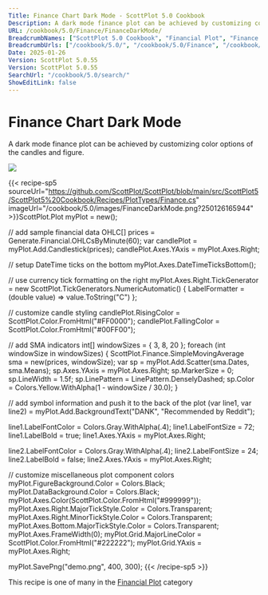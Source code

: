 ```yaml
---
Title: Finance Chart Dark Mode - ScottPlot 5.0 Cookbook
Description: A dark mode finance plot can be achieved by customizing color options of the candles and figure.
URL: /cookbook/5.0/Finance/FinanceDarkMode/
BreadcrumbNames: ["ScottPlot 5.0 Cookbook", "Financial Plot", "Finance Chart Dark Mode"]
BreadcrumbUrls: ["/cookbook/5.0/", "/cookbook/5.0/Finance", "/cookbook/5.0/Finance/FinanceDarkMode"]
Date: 2025-01-26
Version: ScottPlot 5.0.55
Version: ScottPlot 5.0.55
SearchUrl: "/cookbook/5.0/search/"
ShowEditLink: false
---
```



<div class='d-flex align-items-center mt-5'>
<h1 class='me-2 text-dark my-0 border-0'>Finance Chart Dark Mode</h1>
</div>

A dark mode finance plot can be achieved by customizing color options of the candles and figure.

[![](/cookbook/5.0/images/FinanceDarkMode.png?250126165944)](/cookbook/5.0/images/FinanceDarkMode.png?250126165944)

{{< recipe-sp5 sourceUrl="https://github.com/ScottPlot/ScottPlot/blob/main/src/ScottPlot5/ScottPlot5%20Cookbook/Recipes/PlotTypes/Finance.cs" imageUrl="/cookbook/5.0/images/FinanceDarkMode.png?250126165944" >}}ScottPlot.Plot myPlot = new();

// add sample financial data
OHLC[] prices = Generate.Financial.OHLCsByMinute(60);
var candlePlot = myPlot.Add.Candlestick(prices);
candlePlot.Axes.YAxis = myPlot.Axes.Right;

// setup DateTime ticks on the bottom
myPlot.Axes.DateTimeTicksBottom();

// use currency tick formatting on the right
myPlot.Axes.Right.TickGenerator = new ScottPlot.TickGenerators.NumericAutomatic()
{
    LabelFormatter = (double value) =&gt; value.ToString("C")
};

// customize candle styling
candlePlot.RisingColor = ScottPlot.Color.FromHtml("#FF0000");
candlePlot.FallingColor = ScottPlot.Color.FromHtml("#00FF00");

// add SMA indicators
int[] windowSizes = { 3, 8, 20 };
foreach (int windowSize in windowSizes)
{
    ScottPlot.Finance.SimpleMovingAverage sma = new(prices, windowSize);
    var sp = myPlot.Add.Scatter(sma.Dates, sma.Means);
    sp.Axes.YAxis = myPlot.Axes.Right;
    sp.MarkerSize = 0;
    sp.LineWidth = 1.5f;
    sp.LinePattern = LinePattern.DenselyDashed;
    sp.Color = Colors.Yellow.WithAlpha(1 - windowSize / 30.0);
}

// add symbol information and push it to the back of the plot
(var line1, var line2) = myPlot.Add.BackgroundText("DANK", "Recommended by Reddit");

line1.LabelFontColor = Colors.Gray.WithAlpha(.4);
line1.LabelFontSize = 72;
line1.LabelBold = true;
line1.Axes.YAxis = myPlot.Axes.Right;

line2.LabelFontColor = Colors.Gray.WithAlpha(.4);
line2.LabelFontSize = 24;
line2.LabelBold = false;
line2.Axes.YAxis = myPlot.Axes.Right;

// customize miscellaneous plot component colors
myPlot.FigureBackground.Color = Colors.Black;
myPlot.DataBackground.Color = Colors.Black;
myPlot.Axes.Color(ScottPlot.Color.FromHtml("#999999"));
myPlot.Axes.Right.MajorTickStyle.Color = Colors.Transparent;
myPlot.Axes.Right.MinorTickStyle.Color = Colors.Transparent;
myPlot.Axes.Bottom.MajorTickStyle.Color = Colors.Transparent;
myPlot.Axes.FrameWidth(0);
myPlot.Grid.MajorLineColor = ScottPlot.Color.FromHtml("#222222");
myPlot.Grid.YAxis = myPlot.Axes.Right;

myPlot.SavePng("demo.png", 400, 300);
{{< /recipe-sp5 >}}

<div class='my-5 text-center'>This recipe is one of many in the <a href='/cookbook/5.0/Finance'>Financial Plot</a> category</div>


